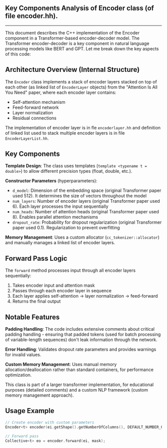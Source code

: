 ## Key Components Analysis of Encoder class (of file encoder.hh).
---

This document describes the C++ implementation of the Encoder component in a Transformer-based encoder-decoder model. The Transformer encoder-decoder is a key component in natural language processing models like BERT and GPT. Let me break down the key aspects of this code:

## Architecture Overview (Internal Structure)

The `Encoder` class implements a stack of encoder layers stacked on top of each other (as linked list of `EncoderLayer` objects) from the "Attention Is All You Need" paper, where each encoder layer contains:
- Self-attention mechanism
- Feed-forward network
- Layer normalization
- Residual connections

The implementation of encoder layer is in fle `encoderlayer.hh` and definition of linked list used to stack multiple encoder layers is in file `EncoderLayerList.hh`.

## Key Components

**Template Design**: The class uses templates (`template <typename t = double>`) to allow different precision types (float, double, etc.).

**Constructor Parameters** (hyperparameters):
- `d_model`: Dimension of the embedding space (original Transformer paper used 512). It determines the size of vectors throughout the model
- `num_layers`: Number of encoder layers (original Transformer paper used 6). Each layer processes the input sequentially
- `num_heads`: Number of attention heads (original Transformer paper used 8). Enables parallel attention mechanisms
- `dropout_rate`: Probability for dropout regularization (original Transformer paper used 0.1). Regularization to prevent overfitting

**Memory Management**: Uses a custom allocator (`cc_tokenizer::allocator`) and manually manages a linked list of encoder layers.

## Forward Pass Logic

The `forward` method processes input through all encoder layers sequentially:

1. Takes encoder input and attention mask
2. Passes through each encoder layer in sequence
3. Each layer applies self-attention → layer normalization → feed-forward
4. Returns the final output

## Notable Features

**Padding Handling**: The code includes extensive comments about critical padding handling - ensuring that padded tokens (used for batch processing of variable-length sequences) don't leak information through the network.

**Error Handling**: Validates dropout rate parameters and provides warnings for invalid values.

**Custom Memory Management**: Uses manual memory allocation/deallocation rather than standard containers, for performance optimization.

This class is part of a larger transformer implementation, for educational purposes (detailed comments) and a custom NLP framework (custom memory management approach).

## Usage Example

```cpp
// Create encoder with custom parameters
Encoder<t> encoder(ei.getShape().getNumberOfColumns(), DEFAULT_NUMBER_OF_LAYERS_FOR_ENCODER_HYPERPARAMETER, DEFAULT_NUMBER_OF_ATTENTION_HEADS_HYPERPARAMETER, DEFAULT_DROP_OUT_RATE_HYPERPARAMETER);

// Forward pass
Collective<t> eo = encoder.forward(ei, mask);
```
